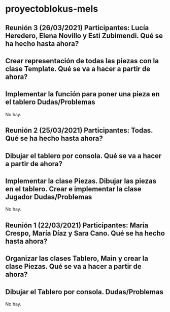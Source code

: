 # proyectoblokus-mels

Reunión 3 (26/03/2021)
Participantes: Lucía Heredero, Elena Novillo y Esti Zubimendi.
Qué se ha hecho hasta ahora?
---
Crear representación de todas las piezas con la clase Template.
Qué se va a hacer a partir de ahora?
---
Implementar la función para poner una pieza en el tablero
Dudas/Problemas
---
No hay.

Reunión 2 (25/03/2021)
Participantes: Todas.
Qué se ha hecho hasta ahora?
---
Dibujar el tablero por consola.
Qué se va a hacer a partir de ahora?
---
Implementar la clase Piezas.
Dibujar las piezas en el tablero.
Crear e implementar la clase Jugador
Dudas/Problemas
---
No hay.

Reunión 1 (22/03/2021)
Participantes: María Crespo, María Díaz y Sara Cano.
Qué se ha hecho hasta ahora?
---
Organizar las clases Tablero, Main y crear la clase Piezas.
Qué se va a hacer a partir de ahora?
---
Dibujar el Tablero por consola.
Dudas/Problemas
---
No hay.
